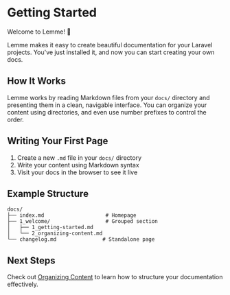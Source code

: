 # Getting Started

Welcome to Lemme! 🎉

Lemme makes it easy to create beautiful documentation for your Laravel projects. You've just installed it, and now you can start creating your own docs.

## How It Works

Lemme works by reading Markdown files from your `docs/` directory and presenting them in a clean, navigable interface. You can organize your content using directories, and even use number prefixes to control the order.

## Writing Your First Page

1. Create a new `.md` file in your `docs/` directory
2. Write your content using Markdown syntax
3. Visit your docs in the browser to see it live

## Example Structure

```
docs/
├── index.md                    # Homepage
├── 1_welcome/                  # Grouped section
│   ├── 1_getting-started.md
│   └── 2_organizing-content.md
└── changelog.md               # Standalone page
```

## Next Steps

Check out [Organizing Content](2_organizing-content.md) to learn how to structure your documentation effectively.
